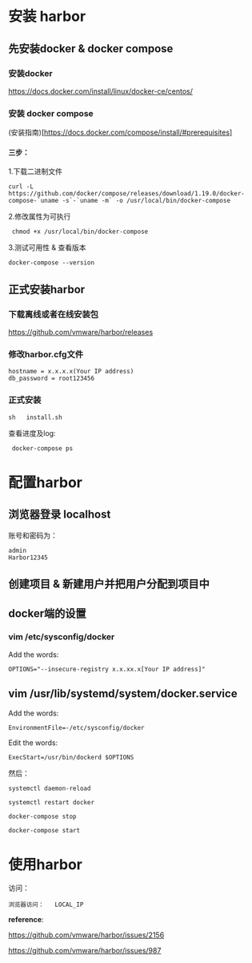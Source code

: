 # 安装 harbor   

##  先安装docker & docker compose    

###   安装docker 

https://docs.docker.com/install/linux/docker-ce/centos/

###   安装 docker compose

(安装指南)[https://docs.docker.com/compose/install/#prerequisites]     

####  三步：   
1.下载二进制文件       


```
curl -L https://github.com/docker/compose/releases/download/1.19.0/docker-compose-`uname -s`-`uname -m` -o /usr/local/bin/docker-compose
```


2.修改属性为可执行    

```
 chmod +x /usr/local/bin/docker-compose 
```
    
 
3.测试可用性 & 查看版本      


```
docker-compose --version       
```
 


##  正式安装harbor  

###   下载离线或者在线安装包    
https://github.com/vmware/harbor/releases   

###   修改harbor.cfg文件


```
hostname = x.x.x.x(Your IP address)   
db_password = root123456    
```


###   正式安装    

```
sh   install.sh     
```


查看进度及log:    

```
 docker-compose ps   
```

 


#  配置harbor  

##   浏览器登录 localhost     

账号和密码为：  


```
admin    
Harbor12345  
```
   

##  创建项目 & 新建用户并把用户分配到项目中

##   docker端的设置   


###   vim /etc/sysconfig/docker 

Add the words: 


```
OPTIONS="--insecure-registry x.x.xx.x[Your IP address]"
```



## vim /usr/lib/systemd/system/docker.service

Add the words: 


```
EnvironmentFile=-/etc/sysconfig/docker  
```
 
Edit the words: 

```
ExecStart=/usr/bin/dockerd $OPTIONS
```

然后：



```
systemctl daemon-reload   
   
systemctl restart docker      

docker-compose stop      

docker-compose start     

```
 


#  使用harbor

访问：


```
浏览器访问：   LOCAL_IP  
```



**reference**:

https://github.com/vmware/harbor/issues/2156    

https://github.com/vmware/harbor/issues/987    



